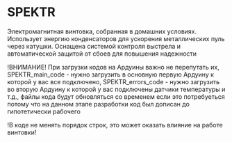 # SPEKTR
Электромагнитная винтовка, собранная в домашних условиях. Использует энергию конденсаторов для ускорения металлических пуль через катушки. Оснащена системой контроля выстрела и автоматической защитой от сбоев для повышения надежности

!ВНИМАНИЕ!
  При загрузки кодов на Ардуины важно не перепутать их, SPEKTR_main_code - нужно загрузить в основную первую Ардуину к которой у вас все подключено, 
SPEKTR_errors_code - нужно загрузить во вторую Ардуину к которой у вас подключены датчики температуры и т.д., файлы кода будут обновляться со временем если это потребуеться потому что на данном этапе разработки код был дописан до гипотетически рабочего

!В коде не менять порядок строк, это может оказать влияние на работе винтовки!
